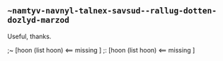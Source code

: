 ## `~namtyv-navnyl-talnex-savsud--rallug-dotten-dozlyd-marzod`
Useful, thanks.

;~  [hoon (list hoon)              <== missing ]
;:  [hoon (list hoon)              <== missing ]